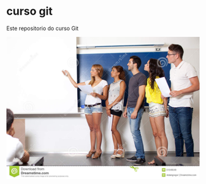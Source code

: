 # curso git 

Este repositorio do curso Git


![Apresentacao](/apresentacao.jpg "Curso git, 2019")


